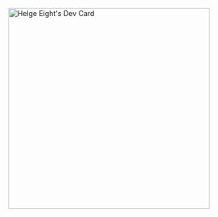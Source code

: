 <a href="https://app.daily.dev/helge8"><img src="https://api.daily.dev/devcards/da4af2ba2ce74d808b5b13e6dc1b1e33.png?r=5m1" width="400" alt="Helge Eight's Dev Card"/></a>

<!--
**iohansson/iohansson** is a ✨ _special_ ✨ repository because its `README.md` (this file) appears on your GitHub profile.

Here are some ideas to get you started:

- 🔭 I’m currently working on ...
- 🌱 I’m currently learning ...
- 👯 I’m looking to collaborate on ...
- 🤔 I’m looking for help with ...
- 💬 Ask me about ...
- 📫 How to reach me: ...
- 😄 Pronouns: ...
- ⚡ Fun fact: ...
-->
